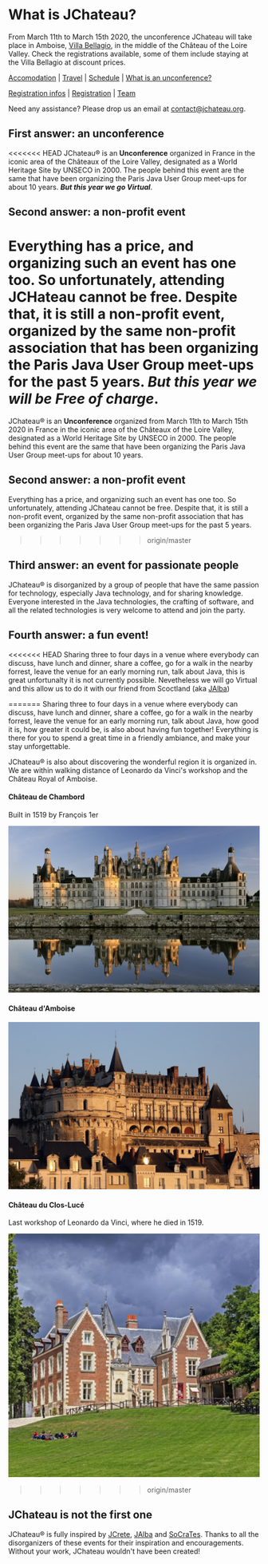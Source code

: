 # What is JChateau?

From March 11th to March 15th 2020, the unconference JChateau will take place in Amboise, [Villa Bellagio](https://vbamboise.popinns.com/), in the middle of the Château of the Loire Valley. Check the registrations available, some of them include staying at the Villa Bellagio at discount prices. 

[Accomodation](accommodation.html) | [Travel](travel.html) | [Schedule](schedule.html) | [What is an unconference?](what-is-an-unconference.html)
 
[Registration infos](registrationinfo.html) | [Registration](https://www.helloasso.com/associations/bjpc/evenements/jchateau/widget) | [Team](the-team.html)

Need any assistance? Please drop us an email at [contact@jchateau.org](mailto:team@jchateau.org).


## First answer: an unconference

<<<<<<< HEAD
JChateau® is an **Unconference** organized in France in the iconic area of the Châteaux of the Loire Valley, designated as a World Heritage Site by UNSECO in 2000. The people behind this event are the same that have been organizing the Paris Java User Group meet-ups for about 10 years.
***But this year we go Virtual***.

## Second answer: a non-profit event

Everything has a price, and organizing such an event has one too. So unfortunately, attending JCHateau cannot be free. Despite that, it is still a non-profit event, organized by the same non-profit association that has been organizing the Paris Java User Group meet-ups for the past 5 years.
***But this year we will be Free of charge***.
=======
JChateau® is an **Unconference** organized from March 11th to March 15th 2020 in France in the iconic area of the Châteaux of the Loire Valley, designated as a World Heritage Site by UNSECO in 2000. The people behind this event are the same that have been organizing the Paris Java User Group meet-ups for about 10 years. 

## Second answer: a non-profit event

Everything has a price, and organizing such an event has one too. So unfortunately, attending JChateau cannot be free. Despite that, it is still a non-profit event, organized by the same non-profit association that has been organizing the Paris Java User Group meet-ups for the past 5 years. 
>>>>>>> origin/master

## Third answer: an event for passionate people

JChateau® is disorganized by a group of people that have the same passion for technology, especially Java technology, and for sharing knowledge. Everyone interested in the Java technologies, the crafting of software, and all the related technologies is very welcome to attend and join the party. 

## Fourth answer: a fun event!

<<<<<<< HEAD
Sharing three to four days in a venue where everybody can discuss, have lunch and dinner, share a coffee, go for a walk in the nearby forrest, leave the venue for an early morning run, talk about Java, this is great unfortunalty it is not currently possible. Nevetheless we will go Virtual and this allow us to do it with our friend from Scoctland (aka [JAlba](https://jalba.scot/))


=======
Sharing three to four days in a venue where everybody can discuss, have lunch and dinner, share a coffee, go for a walk in the nearby forrest, leave the venue for an early morning run, talk about Java, how good it is, how greater it could be, is also about having fun together! Everything is there for you to spend a great time in a friendly ambiance, and make your stay unforgettable.

JChateau® is also about discovering the wonderful region it is organized in. We are within walking distance of Leonardo da Vinci's workshop and the Château Royal of Amboise. 

#### Château de Chambord

Built in 1519 by François 1er

![Château de Chambord](images/chambord-red2.jpg "Château de Chambord")

#### Château d'Amboise

![Château d'Amboise](images/amboise-red2.jpg "Château d'Amboise")

#### Château du Clos-Lucé

Last workshop of Leonardo da Vinci, where he died in 1519.

![Clos Lucé](images/clos-luce-red2.jpg "Clos Lucé")

 
>>>>>>> origin/master
## JChateau is not the first one

JChateau® is fully inspired by [JCrete](http://www.jcrete.org/), [JAlba](https://jalba.scot/) and [SoCraTes](https://socrates-fr.github.io/). Thanks to all the disorganizers of these events for their inspiration and encouragements. Without your work, JChateau wouldn't have been created!
